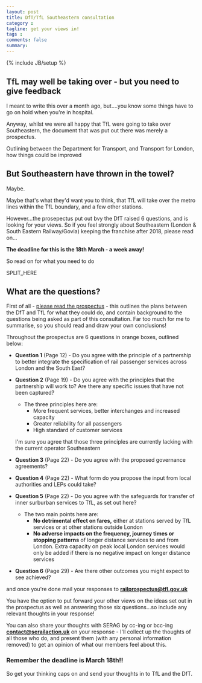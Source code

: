 ```yaml
---
layout: post
title: DfT/TfL Southeastern consultation
category : 
tagline: get your views in!
tags : 
comments: false
summary: 
---
```


{% include JB/setup %}

## TfL may well be taking over - but you need to give feedback

I meant to write this over a month ago, but....you know some things have to go on hold when you're in hospital.

Anyway, whilst we were all happy that TfL were going to take over Southeastern, the document that was put out there was merely a prospectus.

Outlining between the Department for Transport, and Transport for London, how things could be improved

## But Southeastern have thrown in the towel?

Maybe.

Maybe that's what they'd want you to think, that TfL will take over the metro lines within the TfL boundary, and a few other stations.

However...the prosepectus put out bvy the DfT raised 6 questions, and is looking for your views. So if you feel strongly about Southeastern (London & South Eastern Railway/Govia) keeping the franchise after 2018, please read on...

<b>The deadline for this is the 18th March - a week away!</b>

So read on for what you need to do

SPLIT_HERE

## What are the questions?

First of all - [please read the prospectus](http://content.tfl.gov.uk/dft-tfl-rail-prospectus.pdf) - this outlines the plans between the DfT and TfL for what they could do, and contain background to the questions being asked as part of this consultation.  Far too much for me to summarise, so you should read and draw your own conclusions!

Throughout the prospectus are 6 questions in orange boxes, outlined below:

* <b>Question 1</b> (Page 12) - Do you agree with the principle of a partnership to better integrate the specification of rail passenger services across London and the South East?

* <b>Question 2</b> (Page 19) - Do you agree with the principles that the partnership will work to? Are there any specific issues that have not been captured?
  * The three principles here are:
    * More frequent services, better interchanges and increased capacity
    * Greater reliability for all passengers
    * High standard of customer services

  I'm sure you agree that those three principles are currently lacking with the current operator Southeastern

* <b>Question 3</b> (Page 22) - Do you agree with the proposed governance agreements?

* <b>Question 4</b> (Page 22) - What form do you propose the input from local authorities and LEPs could take?

* <b>Question 5</b> (Page 22) - Do you agree with the safeguards for transfer of inner surburban services to TfL, as set out here?
  * The two main points here are:
    * <b>No detrimental effect on fares,</b> either at stations served by TfL services or at other stations outside London
    * <b>No adverse impacts on the frequency, journey times or stopping patterns</b> of longer distance services to and from London. Extra capacity on peak local London services would only be added if there is no negative impact on longer distance services
    
* <b>Question 6</b> (Page 29) - Are there other outcomes you might expect to see achieved?

and once you're done mail your responses to <b>[railprospectus@tfl.gov.uk](mailto:railprospectus@tfl.gov.uk)</b>

You have the option to put forward your other views on the ideas set out in the prospectus as well as answering those six questions...so include any relevant thoughts in your response!

You can also share your thoughts with SERAG by cc-ing or bcc-ing <b>[contact@serailaction.uk](mailto:contact@serailaction.uk)</b> on your response - I'll collect up the thoughts of all those who do, and present them (with any personal information removed) to get an opinion of what our members feel about this.

### Remember the deadline is March 18th!!

So get your thinking caps on and send your thoughts in to TfL and the DfT.